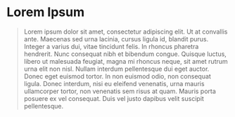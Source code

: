 # Lorem Ipsum

> Lorem ipsum dolor sit amet, consectetur adipiscing elit. Ut at convallis ante. Maecenas sed urna lacinia, cursus ligula id, blandit purus. Integer a varius dui, vitae tincidunt felis. In rhoncus pharetra hendrerit. Nunc consequat nibh et bibendum congue. Quisque luctus, libero ut malesuada feugiat, magna mi rhoncus neque, sit amet rutrum urna elit non nisl. Nullam interdum pellentesque dui eget auctor. Donec eget euismod tortor. In non euismod odio, non consequat ligula. Donec interdum, nisi eu eleifend venenatis, urna mauris ullamcorper tortor, non venenatis sem risus at quam. Mauris porta posuere ex vel consequat. Duis vel justo dapibus velit suscipit pellentesque.
